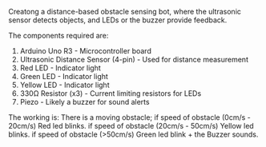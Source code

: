 Creatong a distance-based obstacle sensing bot, where the ultrasonic sensor detects objects, and LEDs or the buzzer provide feedback.

The components required are:
1. Arduino Uno R3 - Microcontroller board
2. Ultrasonic Distance Sensor (4-pin) - Used for distance measurement
3. Red LED - Indicator light
4. Green LED - Indicator light
5. Yellow LED - Indicator light
6. 330Ω Resistor (x3) - Current limiting resistors for LEDs
7. Piezo - Likely a buzzer for sound alerts

The working is:
There is a moving obstacle;
if speed of obstacle (0cm/s - 20cm/s) Red led blinks.
if speed of obstacle (20cm/s - 50cm/s) Yellow led blinks.
if speed of obstacle (>50cm/s) Green led blink + the Buzzer sounds.
